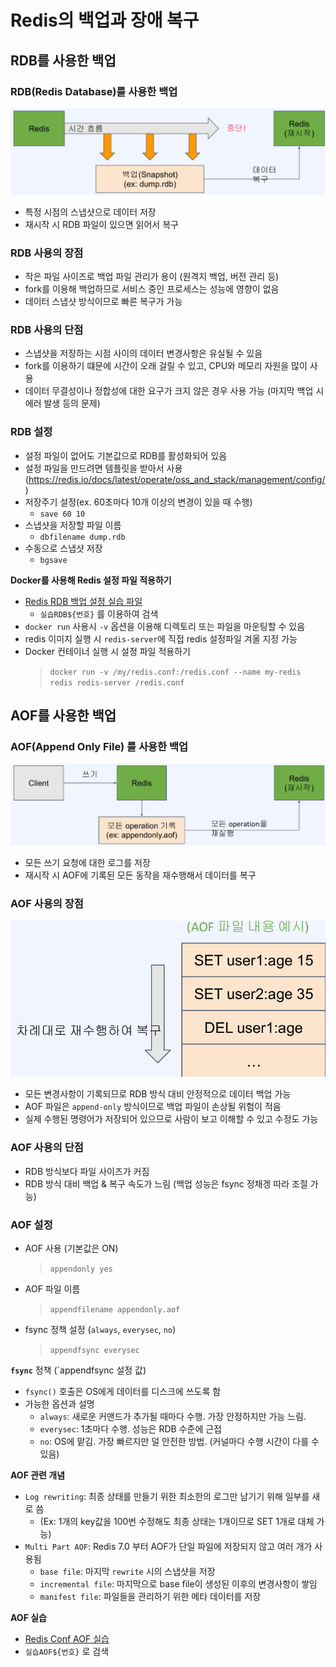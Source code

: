 # Redis의 백업과 장애 복구
## RDB를 사용한 백업
### RDB(Redis Database)를 사용한 백업
![alt text](./images/redis-backup-rdb1.png)
- 특정 시점의 스냅샷으로 데이터 저장
- 재시작 시 RDB 파일이 있으면 읽어서 복구

### RDB 사용의 장점
- 작은 파일 사이즈로 백업 파일 관리가 용이 (원격지 백업, 버전 관리 등)
- fork를 이용해 백업하므로 서비스 중인 프로세스는 성능에 영향이 없음
- 데이터 스냅샷 방식이므로 빠른 복구가 가능

### RDB 사용의 단점
- 스냅샷을 저장하는 시점 사이의 데이터 변경사항은 유실될 수 있음
- fork를 이용하기 떄문에 시간이 오래 걸릴 수 있고, CPU와 메모리 자원을 많이 사용
- 데이터 무결성이나 정합성에 대한 요구가 크지 않은 경우 사용 가능 (마지막 백업 시 에러 발생 등의 문제)

### RDB 설정
- 설정 파일이 없어도 기본값으로 RDB를 활성화되어 있음
- 설정 파일을 만드려면 템플릿을 받아서 사용(https://redis.io/docs/latest/operate/oss_and_stack/management/config/)
- 저장주기 설정(ex. 60초마다 10개 이상의 변경이 있을 때 수행)
  - `save 60 10`
- 스냅샷을 저장할 파일 이름
  - `dbfilename dump.rdb`
- 수동으로 스냅샷 저장
  - `bgsave`

**Docker를 사용해 Redis 설정 파일 적용하기**
- [Redis RDB 백업 설정 실습 파일](./static/redis.conf.txt)
  - `실습RDB${번호}` 를 이용하여 검색
- `docker run` 사용시 `-v` 옵션을 이용해 디렉토리 또는 파일을 마운팅할 수 있음
- redis 이미지 실행 시 `redis-server`에 직접 redis 설정파일 겨올 지정 가능
- Docker 컨테이너 실행 시 설정 파일 적용하기
  > `docker run -v /my/redis.conf:/redis.conf --name my-redis redis redis-server /redis.conf`

## AOF를 사용한 백업
### AOF(Append Only File) 를 사용한 백업
![alt text](./images/redis-backup-aof1.png)
- 모든 쓰기 요청에 대한 로그를 저장
- 재시작 시 AOF에 기록된 모든 동작을 재수행해서 데이터를 복구

### AOF 사용의 장점
![alt text](./images/redis-backup-aof2.png)
- 모든 변경사항이 기록되므로 RDB 방식 대비 안정적으로 데이터 백업 가능
- AOF 파일은 `append-only` 방식이므로 백업 파일이 손상될 위험이 적음
- 실제 수행된 명령어가 저장되어 있으므로 사람이 보고 이해할 수 있고 수정도 가능

### AOF 사용의 단점
- RDB 방식보다 파일 사이즈가 커짐
- RDB 방식 대비 백업 & 복구 속도가 느림 (백업 성능은 fsync 정채겡 따라 조절 가능)

### AOF 설정
- AOF 사용 (기본값은 ON)
  > `appendonly yes`
- AOF 파일 이름
  > `appendfilename appendonly.aof`
- fsync 정책 설정 (`always`, `everysec`, `no`)
  > `appendfsync everysec`

**`fsync`** 정책 (`appendfsync 설정 값)
- `fsync()` 호출은 OS에게 데이터를 디스크에 쓰도록 함
- 가능한 옵션과 설명
  - `always`: 새로운 커맨드가 추가될 때마다 수행. 가장 안정하지만 가능 느림.
  - `everysec`: 1초마다 수행. 성능은 RDB 수준에 근접
  - `no`: OS에 맡김. 가장 빠르지만 덜 안전한 방법. (커널마다 수행 시간이 다를 수 있음)

**AOF 관련 개념**
- `Log rewriting`: 최종 상태를 만들기 위한 최소한의 로그만 남기기 위해 일부를 새로 씀
  - (Ex: 1개의 key값을 100번 수정해도 최종 상태는 1개이므로 SET 1개로 대체 가능)
- `Multi Part AOF`: Redis 7.0 부터 AOF가 단일 파일에 저장되지 않고 여러 개가 사용됨
  - `base file`: 마지막 `rewrite` 시의 스냅샷을 저장
  - `incremental file`: 마지막으로 base file이 생성된 이후의 변경사항이 쌓임
  - `manifest file`: 파일들을 관리하기 위한 메타 데이터를 저장

**AOF 실습**
- [Redis Conf AOF 실습](./static/redis.conf.txt)
- `실습AOF${번호}` 로 검색